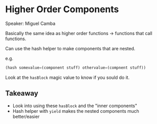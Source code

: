 # Higher Order Components

Speaker: Miguel Camba

Basically the same idea as higher order functions -> functions that call functions.

Can use the hash helper to make components that are nested.

e.g.

```js
(hash somevalue=(component stuff) othervalue=(compnent stuff))
```

Look at the `hasBlock` magic value to know if you sould do it.


## Takeaway

* Look into using these `hasBlock` and the "inner components"
* Hash helper with `yield` makes the nested components much better/easier
